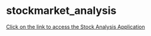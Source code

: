 # stockmarket_analysis
[Click on the link to access the Stock Analysis Application](https://stockmarketanalysiss.streamlit.app/)